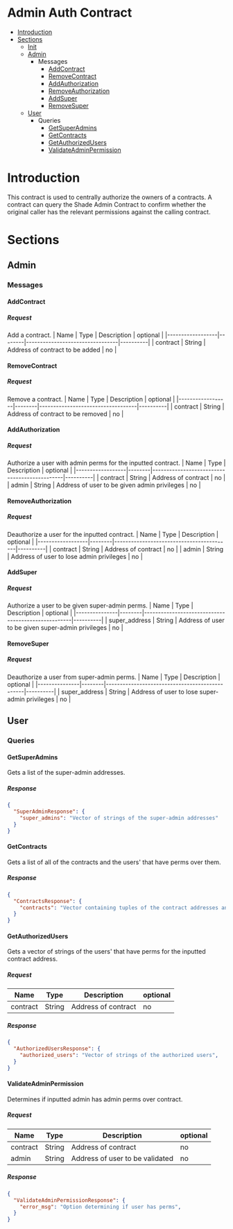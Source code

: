 # Admin Auth Contract
* [Introduction](#Introduction)
* [Sections](#Sections)
    * [Init](#Init)
    * [Admin](#Admin)
        * Messages
            * [AddContract](#AddContract)
            * [RemoveContract](#RemoveContract)
            * [AddAuthorization](#AddAuthorization)
            * [RemoveAuthorization](#RemoveAuthorization)
            * [AddSuper](#AddSuper)
            * [RemoveSuper](#RemoveSuper)
    * [User](#User)
        * Queries
            * [GetSuperAdmins](#GetSuperAdmins)
            * [GetContracts](#GetContracts)
            * [GetAuthorizedUsers](#GetAuthorizedUsers)
            * [ValidateAdminPermission](#ValidateAdminPermission)
# Introduction
This contract is used to centrally authorize the owners of a contracts. A contract can query the Shade Admin Contract to confirm whether the original caller has the relevant permissions against the calling contract.

# Sections

## Admin

### Messages
#### AddContract
##### Request
Add a contract.
| Name             | Type   | Description                     | optional |
|------------------|--------|---------------------------------|----------|
| contract | String | Address of contract to be added | no       |

#### RemoveContract
##### Request
Remove a contract.
| Name             | Type   | Description                       | optional |
|------------------|--------|-----------------------------------|----------|
| contract | String | Address of contract to be removed | no       |

#### AddAuthorization
##### Request
Authorize a user with admin perms for the inputted contract.
| Name             | Type   | Description                                  | optional |
|------------------|--------|----------------------------------------------|----------|
| contract | String | Address of contract                          | no       |
| admin    | String | Address of user to be given admin privileges | no       |

#### RemoveAuthorization
##### Request
Deauthorize a user for the inputted contract.
| Name             | Type   | Description                              | optional |
|------------------|--------|------------------------------------------|----------|
| contract | String | Address of contract                      | no       |
| admin    | String | Address of user to lose admin privileges | no       |

#### AddSuper
##### Request
Authorize a user to be given super-admin perms.
| Name          | Type   | Description                                        | optional |
|---------------|--------|----------------------------------------------------|----------|
| super_address | String | Address of user to be given super-admin privileges | no       |

#### RemoveSuper
##### Request
Deauthorize a user from super-admin perms.
| Name          | Type   | Description                                    | optional |
|---------------|--------|------------------------------------------------|----------|
| super_address | String | Address of user to lose super-admin privileges | no       |


## User

### Queries

#### GetSuperAdmins
Gets a list of the super-admin addresses.
##### Response
```json
{
  "SuperAdminResponse": {
    "super_admins": "Vector of strings of the super-admin addresses"
  }
}
```

#### GetContracts
Gets a list of all of the contracts and the users' that have perms over them.
##### Response
```json
{
  "ContractsResponse": {
    "contracts": "Vector containing tuples of the contract addresses and a vector of strings of the authorized users"
  }
}
```

#### GetAuthorizedUsers
Gets a vector of strings of the users' that have perms for the inputted contract address.
##### Request
| Name             | Type   | Description         | optional |
|------------------|--------|---------------------|----------|
| contract | String | Address of contract | no       |
##### Response
```json
{
  "AuthorizedUsersResponse": {
    "authorized_users": "Vector of strings of the authorized users",
  }
}
```

#### ValidateAdminPermission
Determines if inputted admin has admin perms over contract.
##### Request
| Name             | Type   | Description                     | optional |
|------------------|--------|---------------------------------|----------|
| contract | String | Address of contract             | no       |
| admin    | String | Address of user to be validated | no       |
##### Response
```json
{
  "ValidateAdminPermissionResponse": {
    "error_msg": "Option determining if user has perms",
  }
}
```